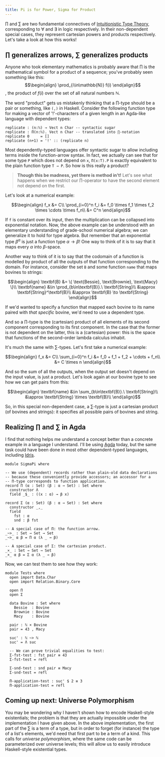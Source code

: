 ```yaml
---
title: Pi is for Power, Sigma for Product
---
```


$\prod$ and $\sum$ are two fundamental connectives of [Intuitionistic
Type Theory](http://en.wikipedia.org/wiki/Intuitionistic_type_theory),
corresponding to $\forall$ and $\exists$ in logic respectively. In their
non-dependent special cases, they represent cartesian powers and
products respectively. Let's take a look at how this works!

<!--more-->

## $\prod$ generalizes arrows, $\sum$ generalizes products

Anyone who took elementary mathematics is probably aware that $\prod$ is
the mathematical symbol for a product of a sequence; you've probably
seen something like this:
$$\begin{align}
    \prod_{i\in\mathbb{N}} f(i)
\end{align}$$, the product of $f(i)$ over the set of all natural numbers
$\mathbb{N}$.

The word "product" gets us mistakenly thinking that a $\prod$-type
should be a pair or something, like `(,)` in Haskell. Consider the
following function type for making a vector of '!'-characters of a given
length in an Agda-like language with dependent types:

~~~~{.Haskell}
replicate : (n:ℕ) → Vect n Char -- syntactic sugar
replicate : Π(n:ℕ). Vect n Char -- translated into ∏-notation
replicate 0     = []
replicate (n+1) = '!' :: (replicate n)
~~~~

Most dependently-typed languages offer syntactic sugar to allow
including terms inside the function-arrow syntax. In fact, we actually
can see that for some type `P` which does not depend on `x`, `Π(x:T).P`
is exactly equivalent to the plain function type `T → P`. So how is this
really a product?

> **Though this be madness, yet there is method in't!** Let's see what
> happens when we restrict our $\prod$-operator to have the second
> element not depend on the first.

Let's look at a numerical example:

$$\begin{align}
    f_x &= C\\
    \prod_{i=0}^n f_i &= f_0 \times f_1 \times f_2 \times \cdots \times f_n\\
                      &= C^n
\end{align}$$

If `f` is constant over its input, then the multiplication can be
collapsed into exponential notation. Now, the above example can be
understood with an elementary understanding of grade-school numerical
algebra; we can generalize it to hold for type algebra. But remember
that an exponential type $\beta^\alpha$ is just a function type
$\alpha\to\beta$! One way to think of it is to say that it maps every
$\alpha$ into $\beta$-space.

Another way to think of it is to say that the codomain of a function is
modelled by product of all the outputs of that function corresponding to
the domain. For instance, consider the set `B` and some function `name`
that maps bovines to strings:

$$\begin{align}
\textbf{B} &= \{ \text{Bessie}, \text{Brownie}, \text{Macy} \}\\
\textbf{name} &\in \prod_{b\in\textbf{B}}.\ \textbf{String}\\
              &\approx \textbf{String}^\textbf{B}\\
              &\approx \textbf{B} \to \textbf{String}
\end{align}$$<!--___-->

If we'd wanted to specify a function that mapped each bovine to its name
paired with *that specific* bovine, we'd need to use a dependent type.

And so a $\prod$-type is the (cartesian) product of all elements of its
second component corresponding to its first component. In the case that
the former is not dependent on the latter, this is a (cartesian) power:
this is the space that functions of the second-order lambda calculus
inhabit.

It's much the same with $\sum$-types. Let's first take a numerical
example:

$$\begin{align}
    f_x &= C\\
    \sum_{i=0}^n f_i &= f_0 + f_1 + f_2 + \cdots + f_n\\
                     &= C \times n
\end{align}$$

And so the sum of all the outputs, when the output set doesn't depend on
the input value, is just a product. Let's look again at our bovine
type to see how we can get pairs from this:

$$\begin{align}
\textbf{name} &\in \sum_{b\in\textbf{B}}.\ \textbf{String}\\
              &\approx \textbf{String} \times \textbf{B}\\
\end{align}$$<!--__-->

So, in this special non-dependent case, a $\sum$-type is just a
cartesian product (of bovines and strings): it specifies all possible
pairs of bovines and string.

## Realizing $\prod$ and $\sum$ in Agda

I find that nothing helps me understand a concept better than a concrete
example in a language I understand. I'll be using
[Agda](http://wiki.portal.chalmers.se/agda/pmwiki.php) today, but the
same task could have been done in most other dependent-typed languages,
including [Idris](http://idris-lang.org).

~~~~{.Haskell}
module SigmaPi where

-- We use (dependent) records rather than plain-old data declarations
-- because these conveniently provide accessors; an accessor for a
-- Π-type corresponds to function application.
record Π (α : Set) (β : α → Set) : Set where
  constructor Λ
  field _$_ : ((x : α) → β x)

record Σ (α : Set) (β : α → Set) : Set where
  constructor _,_
  field
    fst : α
    snd : β fst

-- A special case of Π: the function arrow.
_~>_ : Set → Set → Set
_~>_ α β = Π α (λ _ → β)

-- A special case of Σ: the cartesian product.
_×_ : Set → Set → Set
_×_ α β = Σ α (λ _ → β)
~~~~

Now, we can test them to see how they work:

~~~~{.Haskell}
module Tests where
  open import Data.Char
  open import Relation.Binary.Core

  open Π
  open Σ

  data Bovine : Set where
    Bessie  : Bovine
    Brownie : Bovine
    Macy    : Bovine

  pair : ℕ × Bovine
  pair = 43 , Macy

  suc' : ℕ ~> ℕ
  suc' = Λ suc

  -- We can prove trivial equalities to test:
  Σ-fst-test : fst pair ≡ 43
  Σ-fst-test = refl

  Σ-snd-test : snd pair ≡ Macy
  Σ-snd-test = refl

  Π-application-test : suc' $ 2 ≡ 3
  Π-application-test = refl
~~~~


## Coming up next: Universe Polymorphism

You may be wondering why I haven't shown how to encode Haskell-style
existentials; the problem is that they are actually impossible under the
implementation I have given above. In the above implementation, the
first part of the $\sum$ is a term of a type, but in order to forget
(for instance) the type of a list's elements, we'd need that first part
to be a term of a kind. This calls for *universe polymorphism*, where
the same code can be parameterized over universe levels; this will allow
us to easily introduce Haskell-style existential types.
